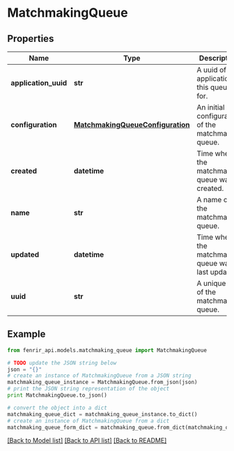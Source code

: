 # MatchmakingQueue


## Properties

Name | Type | Description | Notes
------------ | ------------- | ------------- | -------------
**application_uuid** | **str** | A uuid of the application this queue is for. | [optional] [readonly] 
**configuration** | [**MatchmakingQueueConfiguration**](MatchmakingQueueConfiguration.md) | An initial configuration of the matchmaking queue. | 
**created** | **datetime** | Time when the matchmaking queue was created. | [optional] [readonly] 
**name** | **str** | A name of the matchmaking queue. | 
**updated** | **datetime** | Time when the matchmaking queue was last updated. | [optional] [readonly] 
**uuid** | **str** | A unique id of the matchmaking queue. | [optional] [readonly] 

## Example

```python
from fenrir_api.models.matchmaking_queue import MatchmakingQueue

# TODO update the JSON string below
json = "{}"
# create an instance of MatchmakingQueue from a JSON string
matchmaking_queue_instance = MatchmakingQueue.from_json(json)
# print the JSON string representation of the object
print MatchmakingQueue.to_json()

# convert the object into a dict
matchmaking_queue_dict = matchmaking_queue_instance.to_dict()
# create an instance of MatchmakingQueue from a dict
matchmaking_queue_form_dict = matchmaking_queue.from_dict(matchmaking_queue_dict)
```
[[Back to Model list]](../README.md#documentation-for-models) [[Back to API list]](../README.md#documentation-for-api-endpoints) [[Back to README]](../README.md)


